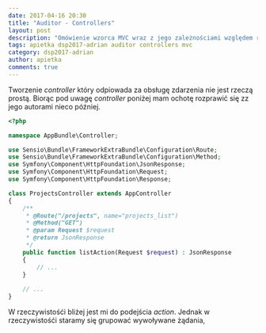 ```yaml
---
date: 2017-04-16 20:30
title: "Auditor - Controllers"
layout: post
description: "Omówienie wzorca MVC wraz z jego zależnościami względem routingu."
tags: apietka dsp2017-adrian auditor controllers mvc
category: dsp2017-adrian
author: apietka
comments: true
---
```


Tworzenie *controller* który odpiowada za obsługę zdarzenia nie jest rzeczą prostą.
Biorąc pod uwagę *controller* poniżej mam ochotę rozprawić się zz jego autorami nieco później.

~~~php
<?php

namespace AppBundle\Controller;

use Sensio\Bundle\FrameworkExtraBundle\Configuration\Route;
use Sensio\Bundle\FrameworkExtraBundle\Configuration\Method;
use Symfony\Component\HttpFoundation\JsonResponse;
use Symfony\Component\HttpFoundation\Request;
use Symfony\Component\HttpFoundation\Response;

class ProjectsController extends AppController
{
    /**
     * @Route("/projects", name="projects_list")
     * @Method("GET")
     * @param Request $request
     * @return JsonResponse
     */
    public function listAction(Request $request) : JsonResponse
    {
        // ...
    }
    
    // ...
}
~~~

W rzeczywistośći bliżej jest mi do podejścia *action*. Jednak w rzeczywistośći staramy się grupować wywoływane żądania,
